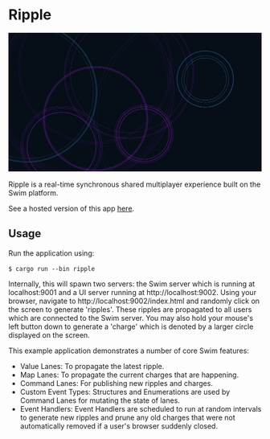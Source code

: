# Ripple

![Ripple](assets/ripple.png "Ripple")

Ripple is a real-time synchronous shared multiplayer experience built on the Swim platform.

See a hosted version of this app [here](https://ripple.swim.inc).

## Usage

Run the application using:

```shell
$ cargo run --bin ripple
```

Internally, this will spawn two servers: the Swim server which is running at localhost:9001 and a UI server running
at http://localhost:9002. Using your browser, navigate to http://localhost:9002/index.html and randomly click
on the screen to generate 'ripples'. These ripples are propagated to all users which are connected to the Swim server.
You may also hold your mouse's left button down to generate a 'charge' which is denoted by a larger circle displayed on
the screen.

This example application demonstrates a number of core Swim features:

- Value Lanes: To propagate the latest ripple.
- Map Lanes: To propagate the current charges that are happening.
- Command Lanes: For publishing new ripples and charges.
- Custom Event Types: Structures and Enumerations are used by Command Lanes for mutating the state of lanes.
- Event Handlers: Event Handlers are scheduled to run at random intervals to generate new ripples and prune any old
  charges that were not automatically removed if a user's browser suddenly closed.